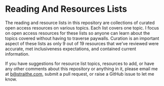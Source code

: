 # Reading And Resources Lists

The reading and resource lists in this repository are collections of curated open access resources on various topics. Each list covers one topic. I focus on open access resources for these lists so anyone can learn about the topics covered without having to traverse paywalls. Curation is an important aspect of these lists as only 9 out of 19 resources that we've reviewed were accurate, met inclusiveness expectations, and contained current information. 

If you have suggestions for resource list topics, resources to add, or have any other comments about this repository or anything in it, please email me at b@straithe.com, submit a pull request, or raise a GitHub issue to let me know.  
